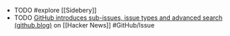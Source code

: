 - TODO #explore [[Sidebery]]
- TODO [GitHub introduces sub-issues, issue types and advanced search (github.blog)](https://news.ycombinator.com/item?id=42725692) on [[Hacker News]] #GitHub/Issue